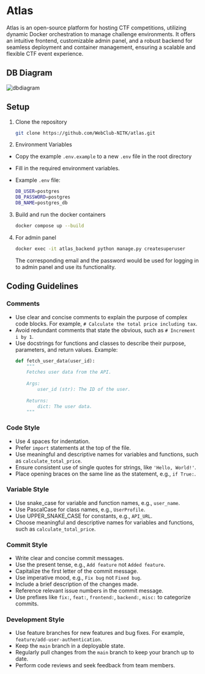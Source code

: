 
# Atlas

Atlas is an open-source platform for hosting CTF competitions, utilizing dynamic Docker orchestration to manage challenge environments. It offers an intuitive frontend, customizable admin panel, and a robust backend for seamless deployment and container management, ensuring a scalable and flexible CTF event experience.

## DB Diagram

![dbdiagram](https://github.com/user-attachments/assets/b3c64a20-2153-41dd-911f-242a70e5692b)

## Setup

1. Clone the repository

   ```bash
   git clone https://github.com/WebClub-NITK/atlas.git
   ```

3. Environment Variables
- Copy the example `.env.example` to a new `.env` file in the root directory
- Fill in the required environment variables.

- Example `.env` file:
   ```bash
   DB_USER=postgres
   DB_PASSWORD=postgres
   DB_NAME=postgres_db
   ```

3. Build and run the docker containers
   
   ```bash
   docker compose up --build
   ```

4. For admin panel
    ```bash
    docker exec -it atlas_backend python manage.py createsuperuser
    ```
    The corresponding email and the password would be used for logging in to admin panel and use its functionality. 

## Coding Guidelines

### Comments
- Use clear and concise comments to explain the purpose of complex code blocks. For example, `# Calculate the total price including tax`.
- Avoid redundant comments that state the obvious, such as `# Increment i by 1`.
- Use docstrings for functions and classes to describe their purpose, parameters, and return values. Example:
  ```python
  def fetch_user_data(user_id):
      """
      Fetches user data from the API.
      
      Args:
          user_id (str): The ID of the user.
      
      Returns:
          dict: The user data.
      """
  ```

### Code Style
- Use 4 spaces for indentation.
- Prefer `import` statements at the top of the file.
- Use meaningful and descriptive names for variables and functions, such as `calculate_total_price`.
- Ensure consistent use of single quotes for strings, like `'Hello, World!'`.
- Place opening braces on the same line as the statement, e.g., `if True:`.

### Variable Style
- Use snake_case for variable and function names, e.g., `user_name`.
- Use PascalCase for class names, e.g., `UserProfile`.
- Use UPPER_SNAKE_CASE for constants, e.g., `API_URL`.
- Choose meaningful and descriptive names for variables and functions, such as `calculate_total_price`.

### Commit Style
- Write clear and concise commit messages.
- Use the present tense, e.g., `Add feature` not `Added feature`.
- Capitalize the first letter of the commit message.
- Use imperative mood, e.g., `Fix bug` not `Fixed bug`.
- Include a brief description of the changes made.
- Reference relevant issue numbers in the commit message.
- Use prefixes like `fix:`, `feat:`, `frontend:`, `backend:`, `misc:` to categorize commits.

### Development Style
- Use feature branches for new features and bug fixes. For example, `feature/add-user-authentication`.
- Keep the `main` branch in a deployable state.
- Regularly pull changes from the `main` branch to keep your branch up to date.
- Perform code reviews and seek feedback from team members.
